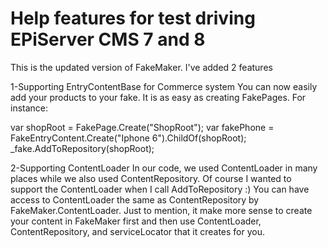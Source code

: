 ﻿Help features for test driving EPiServer CMS 7 and 8
========

This is the updated version of FakeMaker. I've added 2 features

1-Supporting EntryContentBase for Commerce system
You can now easily add your products to your fake. It is as easy as creating FakePages. For instance:

 var shopRoot = FakePage.Create("ShopRoot");
 var fakePhone = FakeEntryContent.Create<PhoneProduct>("Iphone 6").ChildOf(shopRoot);
_fake.AddToRepository(shopRoot);

2-Supporting ContentLoader
In our code, we used ContentLoader in many places while we also used ContentRepository. Of course I wanted to support the ContentLoader when I call AddToRepository :)
You can have access to ContentLoader the same as ContentRepository by FakeMaker.ContentLoader.
Just to mention, it make more sense to create your content in FakeMaker first and then use ContentLoader, ContentRepository, and serviceLocator that it creates for you.
